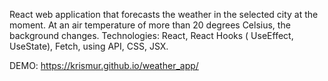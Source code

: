 React web application that forecasts the weather in the
selected city at the moment. At an air temperature of
more than 20 degrees Celsius, the background
changes.
Technologies: React, React Hooks ( UseEffect, UseState),
Fetch, using API, CSS, JSX.

DEMO: https://krismur.github.io/weather_app/
